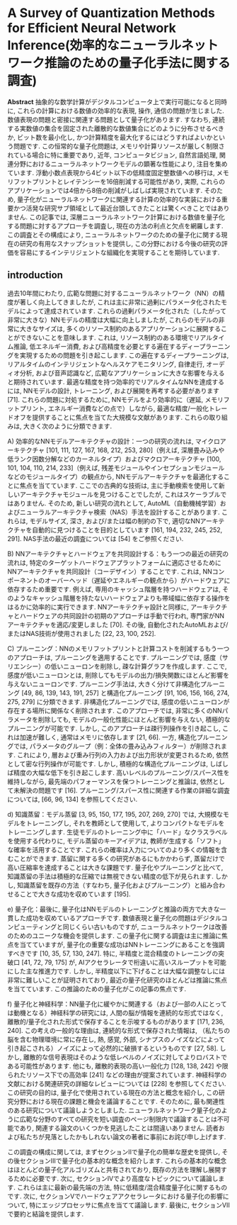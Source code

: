 # A Survey of Quantization Methods for Efficient Neural Network Inference(効率的なニューラルネットワーク推論のための量子化手法に関する調査)  

**Abstract**
抽象的な数学計算がデジタルコンピュータ上で実行可能になると同時に, これらの計算における数値の効率的な表現, 操作, 通信の問題が生じました. 数値表現の問題と密接に関連する問題として量子化があります. すなわち, 連続する実数値の集合を固定された離散的な数値集合にどのように分布させるべきか, ビット数を最小化し, かつ計算精度を最大化するにはどうすればよいかという問題です. この恒常的な量子化問題は, メモリや計算リソースが厳しく制限されている場合に特に重要であり, 近年, コンピュータビジョン, 自然言語処理, 関連分野におけるニューラルネットワークモデルの顕著な性能により, 注目を集めています. 浮動小数点表現から4ビット以下の低精度固定整数値への移行は, メモリフットプリントとレイテンシーを16倍削減する可能性があり, 実際, これらのアプリケーションでは4倍から8倍の削減がしばしば実現されています. そのため, 量子化がニューラルネットワークに関連する計算の効率的な実装における重要かつ活発な研究サブ領域として最近台頭してきたことは驚くべきことではありません. この記事では, 深層ニューラルネットワーク計算における数値を量子化する問題に対するアプローチを調査し, 現在の方法の利点と欠点を網羅します. この調査とその構成により, ニューラルネットワークのための量子化に関する現在の研究の有用なスナップショットを提供し, この分野における今後の研究の評価を容易にするインテリジェントな組織化を実現することを期待しています. 


## introduction
過去10年間にわたり, 広範な問題に対するニューラルネットワーク（NN）の精度が著しく向上してきましたが, これは主に非常に過剰にパラメータ化されたモデルによって達成されています. これらの過剰パラメータ化された（したがって非常に大きな）NNモデルの精度は大幅に向上しましたが, これらのモデルの非常に大きなサイズは, 多くのリソース制約のあるアプリケーションに展開することができないことを意味します. これは, リソース制約のある環境でリアルタイム推論, 低エネルギー消費, および高精度を必要とする遍在するディープラーニングを実現するための問題を引き起こします. この遍在するディープラーニングは, リアルタイムのインテリジェントなヘルスケアモニタリング, 自律走行, オーディオ分析, および音声認識など, 広範なアプリケーションに大きな影響を与えると期待されています. 最適な精度を持つ効率的でリアルタイムなNNを達成するには, NNモデルの設計, トレーニング, および展開を再考する必要があります [71]. これらの問題に対処するために, NNモデルをより効率的に（遅延, メモリフットプリント, エネルギー消費などの点で）しながら, 最適な精度/一般化トレードオフを提供することに焦点を当てた大規模な文献があります. これらの取り組みは, 大きく次のように分類できます. 

A) 効率的なNNモデルアーキテクチャの設計：一つの研究の流れは, マイクロアーキテクチャ [101, 111, 127, 167, 168, 212, 253, 280]（例えば, 深層畳み込みや低ランク因数分解などのカーネルタイプ）およびマクロアーキテクチャ [100, 101, 104, 110, 214, 233]（例えば, 残差モジュールやインセプションモジュールなどのモジュールタイプ）の観点から, NNモデルアーキテクチャを最適化することに焦点を当てています. ここでの古典的な技術は, 主に手動検索を使用して新しいアーキテクチャモジュールを見つけることでしたが, これはスケーラブルではありません. そのため, 新しい研究の流れとして, AutoML（自動機械学習）およびニューラルアーキテクチャ検索（NAS）手法を設計することがあります. これらは, モデルサイズ, 深さ, および/または幅の制約の下で, 適切なNNアーキテクチャを自動的に見つけることを目的としています [161, 194, 232, 245, 252, 291]. NAS手法の最近の調査については [54] をご参照ください. 

B) NNアーキテクチャとハードウェアを共同設計する：もう一つの最近の研究の流れは, 特定のターゲットハードウェアプラットフォームに適応させるためにNNアーキテクチャを共同設計（コーデザイン）することです. これは, NNコンポーネントのオーバーヘッド（遅延やエネルギーの観点から）がハードウェアに依存するため重要です. 例えば, 専用のキャッシュ階層を持つハードウェアは, そのようなキャッシュ階層を持たないハードウェアよりも帯域幅に依存する操作をはるかに効率的に実行できます. NNアーキテクチャ設計と同様に, アーキテクチャとハードウェアの共同設計の初期のアプローチは手動で行われ, 専門家がNNアーキテクチャを適応/変更しました [70]. その後, 自動化されたAutoMLおよび/またはNAS技術が使用されました [22, 23, 100, 252]. 

C) プルーニング：NNのメモリフットプリントと計算コストを削減するもう一つのアプローチは, プルーニングを適用することです. プルーニングでは, 感度（サリエンシー）の低いニューロンを削除し, 疎な計算グラフを作成します. ここで, 感度が低いニューロンとは, 削除してもモデルの出力/損失関数にほとんど影響を与えないニューロンです. プルーニング手法は, 大きく分けて非構造化プルーニング [49, 86, 139, 143, 191, 257] と構造化プルーニング [91, 106, 156, 166, 274, 275, 279] に分類できます. 非構造化プルーニングでは, 感度の低いニューロンが存在する場所に関係なく削除されます. このアプローチでは, 非常に多くのNNパラメータを削除しても, モデルの一般化性能にほとんど影響を与えない, 積極的なプルーニングが可能です. しかし, このアプローチは疎行列操作を引き起こし, これは加速が難しく, 通常はメモリに依存します [21, 66]. 一方, 構造化プルーニングでは, パラメータのグループ（例：全体の畳み込みフィルター）が削除されます. これにより, 層および重み行列の入力および出力形状が変更されるため, 依然として密な行列操作が可能です. しかし, 積極的な構造化プルーニングは, しばしば精度の大幅な低下を引き起こします. 高いレベルのプルーニング/スパース性を維持しながら, 最先端のパフォーマンスを保つトレーニングと推論は, 依然として未解決の問題です [16]. プルーニング/スパース性に関連する作業の詳細な調査については, [66, 96, 134] を参照してください. 

d) 知識蒸留：モデル蒸留 [3, 95, 150, 177, 195, 207, 269, 270] では, 大規模なモデルをトレーニングし, それを教師として使用して, よりコンパクトなモデルをトレーニングします. 生徒モデルのトレーニング中に「ハード」なクラスラベルを使用する代わりに, モデル蒸留のキーアイデアは, 教師が生成する「ソフト」な確率を活用することです. これらの確率は入力についてのより多くの情報を含むことができます. 蒸留に関する多くの研究があるにもかかわらず, 蒸留だけで高い圧縮率を達成することは大きな課題です. 量子化やプルーニングと比べて, 知識蒸留の手法は積極的な圧縮では無視できない精度の低下が見られます. しかし, 知識蒸留を既存の方法（すなわち, 量子化およびプルーニング）と組み合わせることで大きな成功を収めています [195]. 

e) 量子化：最後に, 量子化はNNモデルのトレーニングと推論の両方で大きな一貫した成功を収めているアプローチです. 数値表現と量子化の問題はデジタルコンピューティングと同じくらい古いものですが, ニューラルネットワークは改善のためのユニークな機会を提供します. この量子化に関する調査は主に推論に焦点を当てていますが, 量子化の重要な成功はNNトレーニングにあることを強調すべきです [10, 35, 57, 130, 247]. 特に, 半精度と混合精度のトレーニングの突破口 [41, 72, 79, 175] が, AIアクセラレータで桁違いに高いスループットを可能にした主な推進力です. しかし, 半精度以下に下げることは大幅な調整なしには非常に難しいことが証明されており, 最近の量子化研究のほとんどは推論に焦点を当てています. この推論のための量子化がこの記事の焦点です. 

f) 量子化と神経科学：NN量子化に緩やかに関連する（および一部の人にとっては動機となる）神経科学の研究には, 人間の脳が情報を連続的な形式ではなく, 離散的/量子化された形式で保存することを示唆するものがあります [171, 236, 240]. この考えの一般的な理由は, 連続的な形式で保存された情報は, （私たちの脳を含む物理環境に常に存在し, 熱, 感覚, 外部, シナプスのノイズなどによって引き起こされる）ノイズによって必然的に破損するというものです [27, 58]. しかし, 離散的な信号表現はそのような低レベルのノイズに対してよりロバストである可能性があります. 他にも, 離散的表現の高い一般化力 [128, 138, 242] や限られたリソース下での高効率 [241] などの理由が提案されています. 神経科学の文献における関連研究の詳細なレビューについては [228] を参照してください. この研究の目的は, 量子化で使用されている現在の方法と概念を紹介し, この研究分野における現在の課題と機会を議論することです. そのために, 最も関連性のある研究について議論しようとしました. ニューラルネットワーク量子化のように広範な分野のすべての研究を短い調査のページ制限内で議論することは不可能であり, 関連する論文のいくつかを見逃したことは間違いありません. 読者および私たちが見落としたかもしれない論文の著者に事前にお詫び申し上げます. 

この調査の構成に関しては, まずセクションIIで量子化の簡単な歴史を提供し, その後セクションIIIで量子化の基本的な概念を紹介します. これらの基本的な概念はほとんどの量子化アルゴリズムと共有されており, 既存の方法を理解し展開するために必要です. 次に, セクションIVでより高度なトピックについて議論します. これらは主に最新の最先端の方法, 特に低精度/混合精度量子化に関するものです. 次に, セクションVでハードウェアアクセラレータにおける量子化の影響について, 特にエッジプロセッサに焦点を当てて議論します. 最後に, セクションVIIで要約と結論を提供します. 